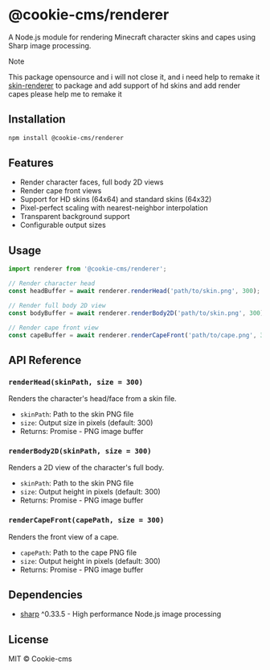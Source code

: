 # @cookie-cms/renderer

A Node.js module for rendering Minecraft character skins and capes using Sharp image processing.

> [!NOTE]
> This package opensource and i will not close it, and i need help to remake it [skin-renderer](https://github.com/iAverages/SkinsAPI) to package and add support of hd skins and add render capes please help me to remake it




## Installation

```bash
npm install @cookie-cms/renderer
```

## Features

- Render character faces, full body 2D views
- Render cape front views
- Support for HD skins (64x64) and standard skins (64x32)
- Pixel-perfect scaling with nearest-neighbor interpolation
- Transparent background support
- Configurable output sizes

## Usage

```javascript
import renderer from '@cookie-cms/renderer';

// Render character head
const headBuffer = await renderer.renderHead('path/to/skin.png', 300);

// Render full body 2D view
const bodyBuffer = await renderer.renderBody2D('path/to/skin.png', 300);

// Render cape front view
const capeBuffer = await renderer.renderCapeFront('path/to/cape.png', 300);
```

## API Reference

### `renderHead(skinPath, size = 300)`
Renders the character's head/face from a skin file.
- `skinPath`: Path to the skin PNG file
- `size`: Output size in pixels (default: 300)
- Returns: Promise<Buffer> - PNG image buffer

### `renderBody2D(skinPath, size = 300)`
Renders a 2D view of the character's full body.
- `skinPath`: Path to the skin PNG file
- `size`: Output height in pixels (default: 300)
- Returns: Promise<Buffer> - PNG image buffer

### `renderCapeFront(capePath, size = 300)`
Renders the front view of a cape.
- `capePath`: Path to the cape PNG file
- `size`: Output height in pixels (default: 300)
- Returns: Promise<Buffer> - PNG image buffer

## Dependencies

- [sharp](https://sharp.pixelplumbing.com/) ^0.33.5 - High performance Node.js image processing

## License

MIT © Cookie-cms
